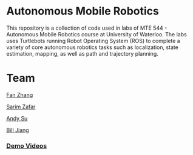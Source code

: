 # Autonomous Mobile Robotics
This repository is a collection of code used in labs of MTE 544 - Autonomous Mobile Robotics course at University of Waterloo. The labs uses Turtlebots running Robot Operating System (ROS) to complete a variety of core autonomous robotics tasks such as localization, state estimation, mapping, as well as path and trajectory planning.

# Team
[Fan Zhang](https://github.com/fanwashere)

[Sarim Zafar](https://github.com/sarimzafar)

[Andy Su](https://github.com/andycodehut)

[Bill Jiang](https://github.com/BillWenChaoJiang)

### [Demo Videos](https://drive.google.com/drive/folders/1PYJ0aHjkj7IZXcnW6H81Siq_tMnnlOYW)
